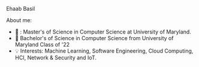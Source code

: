 
  Ehaab Basil 


About me:

- :scroll: : Master's of Science in Computer Science at University of Maryland. 
- :scroll:  Bachelor's of Science in Computer Science from University of Maryland Class of '22
- :bulb:    Interests: Machine Learning, Software Engineering, Cloud Computing, HCI, Network & Security and IoT. 